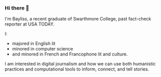 ### Hi there 👋

<!--
**jbaylisswagner/jbaylisswagner** is a ✨ _special_ ✨ repository because its `README.md` (this file) appears on your GitHub profile.

Here are some ideas to get you started:

- 🔭 I’m currently working on ...
- 🌱 I’m currently learning ...
- 👯 I’m looking to collaborate on ...
- 🤔 I’m looking for help with ...
- 💬 Ask me about ...
- 📫 How to reach me: ...
- 😄 Pronouns: ...
- ⚡ Fun fact: ...
-->

I'm Bayliss, a recent graduate of Swarthmore College, past fact-check reporter at USA TODAY.

I: 
- majored in English lit
- minored in computer science
- and minored in French and Francophone lit and culture. 

I am interested in digital journalism and how we can use both humanistic practices and computational tools to inform, connect, and tell stories.
